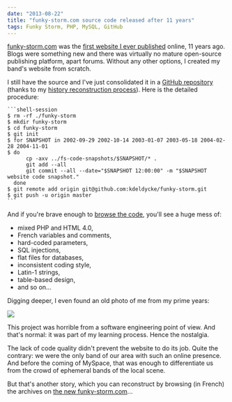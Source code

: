 ```yaml
---
date: "2013-08-22"
title: "funky-storm.com source code released after 11 years"
tags: Funky Storm, PHP, MySQL, GitHub
---
```


[funky-storm.com](https://funky-storm.com) was the [first website I ever published](https://web.archive.org/web/20020515000000*/https://www.funkystorm.free.fr/) online, 11 years ago. Blogs were something new and there was virtually no mature open-source publishing platform, apart forums. Without any other options, I created my band's website from scratch.

I still have the source and I've just consolidated it in a [GitHub repository](https://github.com/kdeldycke/funky-storm) (thanks to my [history reconstruction process](https://kevin.deldycke.com/2010/06/git-commit-history-reconstruction/)). Here is the detailed procedure:

    ```shell-session
    $ rm -rf ./funky-storm
    $ mkdir funky-storm
    $ cd funky-storm
    $ git init
    $ for SNAPSHOT in 2002-09-29 2002-10-14 2003-01-07 2003-05-18 2004-02-28 2004-11-01
    $ do
          cp -axv ../fs-code-snapshots/$SNAPSHOT/* .
          git add --all
          git commit --all --date="$SNAPSHOT 12:00:00" -m "$SNAPSHOT website code snapshot."
      done
    $ git remote add origin git@github.com:kdeldycke/funky-storm.git
    $ git push -u origin master
    ```

And if you're brave enough to [browse the code](https://github.com/kdeldycke/funky-storm), you'll see a huge mess of:

  * mixed PHP and HTML 4.0,
  * French variables and comments,
  * hard-coded parameters,
  * SQL injections,
  * flat files for databases,
  * inconsistent coding style,
  * Latin-1 strings,
  * table-based design,
  * and so on...

Digging deeper, I even found an old photo of me from my prime years:

![](https://raw.github.com/kdeldycke/funky-storm/master/data/webmaster.jpg)

This project was horrible from a software engineering point of view. And that's normal: it was part of my learning process. Hence the nostalgia.

The lack of code quality didn't prevent the website to do its job. Quite the contrary: we were the only band of our area with such an online presence. And before the coming of MySpace, that was enough to differentiate us from the crowd of ephemeral bands of the local scene.

But that's another story, which you can reconstruct by browsing (in French) the archives on [the new funky-storm.com](https://funky-storm.com)...

